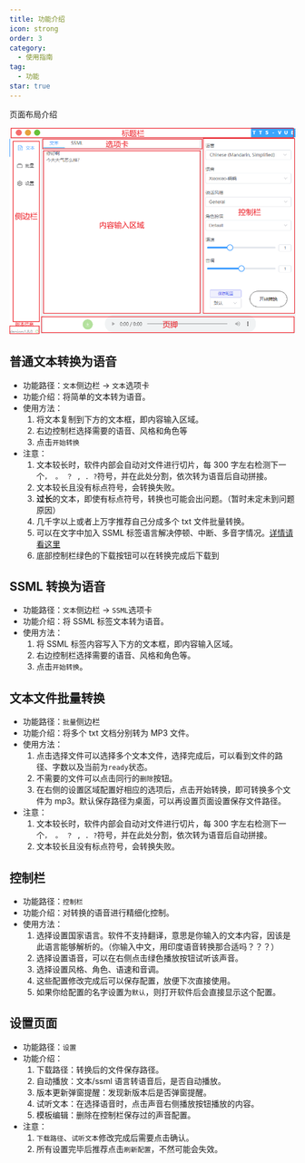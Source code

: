 ```yaml
---
title: 功能介绍
icon: strong
order: 3
category:
  - 使用指南
tag:
  - 功能
star: true
---
```


页面布局介绍

![页面布局介绍](/imgs/页面介绍.png)

## 普通文本转换为语音

- 功能路径：`文本`侧边栏 -> `文本`选项卡
- 功能介绍：将简单的文本转为语音。
- 使用方法：
  1. 将文本复制到下方的文本框，即内容输入区域。
  2. 右边控制栏选择需要的语音、风格和角色等
  3. 点击`开始转换`
- 注意：
  1. 文本较长时，软件内部会自动对文件进行切片，每 300 字左右检测下一个`， 。 ？ , . ?`符号，并在此处分割，依次转为语音后自动拼接。
  2. 文本较长且没有标点符号，会转换失败。
  3. **过长**的文本，即使有标点符号，转换也可能会出问题。（暂时未定未到问题原因）
  4. 几千字以上或者上万字推荐自己分成多个 txt 文件批量转换。
  5. 可以在文字中加入 SSML 标签语言解决停顿、中断、多音字情况。[详情请看这里](qa.md#如何调整多音字的读音或添加中断或暂停等)
  6. 底部控制栏绿色的下载按钮可以在转换完成后下载到

## SSML 转换为语音

- 功能路径：`文本`侧边栏 -> `SSML`选项卡
- 功能介绍：将 SSML 标签文本转为语音。
- 使用方法：
  1. 将 SSML 标签内容写入下方的文本框，即内容输入区域。
  2. 右边控制栏选择需要的语音、风格和角色等。
  3. 点击`开始转换`。

## 文本文件批量转换

- 功能路径：`批量`侧边栏
- 功能介绍：将多个 txt 文档分别转为 MP3 文件。
- 使用方法：
  1. 点击选择文件可以选择多个文本文件，选择完成后，可以看到文件的路径、字数以及当前为`ready`状态。
  2. 不需要的文件可以点击同行的`删除`按钮。
  3. 在右侧的设置区域配置好相应的选项后，点击开始转换，即可转换多个文件为 mp3。默认保存路径为桌面，可以再设置页面设置保存文件路径。
- 注意：
  1. 文本较长时，软件内部会自动对文件进行切片，每 300 字左右检测下一个`， 。 ？ , . ?`符号，并在此处分割，依次转为语音后自动拼接。
  2. 文本较长且没有标点符号，会转换失败。

## 控制栏

- 功能路径：`控制栏`
- 功能介绍：对转换的语音进行精细化控制。
- 使用方法：
  1. 选择设置国家语言。软件不支持翻译，意思是你输入的文本内容，因该是此语言能够解析的。（你输入中文，用印度语音转换那合适吗？？？）
  2. 选择设置语音，可以在右侧点击绿色播放按钮试听该声音。
  3. 选择设置风格、角色、语速和音调。
  4. 这些配置修改完成后可以保存配置，放便下次直接使用。
  5. 如果你给配置的名字设置为`默认`，则打开软件后会直接显示这个配置。

## 设置页面

- 功能路径：`设置`
- 功能介绍：
  1. 下载路径：转换后的文件保存路径。
  2. 自动播放：文本/ssml 语言转语音后，是否自动播放。
  3. 版本更新弹窗提醒：发现新版本后是否弹窗提醒。
  4. 试听文本：在选择语音时，点击声音右侧播放按钮播放的内容。
  5. 模板编辑：删除在控制栏保存过的声音配置。
- 注意：
  1. `下载路径`、`试听文本`修改完成后需要点击确认。
  2. 所有设置完毕后推荐点击`刷新配置`，不然可能会失效。
